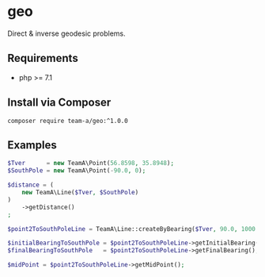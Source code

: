 # geo
Direct &amp; inverse geodesic problems.

## Requirements

- php >= 7.1

## Install via Composer

`composer require team-a/geo:^1.0.0`

## Examples

```php
$Tver      = new TeamA\Point(56.8598, 35.8948);
$SouthPole = new TeamA\Point(-90.0, 0);

$distance = (
    new TeamA\Line($Tver, $SouthPole)
)
    ->getDistance()
;

$point2ToSouthPoleLine = TeamA\Line::createByBearing($Tver, 90.0, 1000.0);

$initialBearingToSouthPole = $point2ToSouthPoleLine->getInitialBearing();
$finalBearingToSouthPole   = $point2ToSouthPoleLine->getFinalBearing();

$midPoint = $point2ToSouthPoleLine->getMidPoint();
```

    

